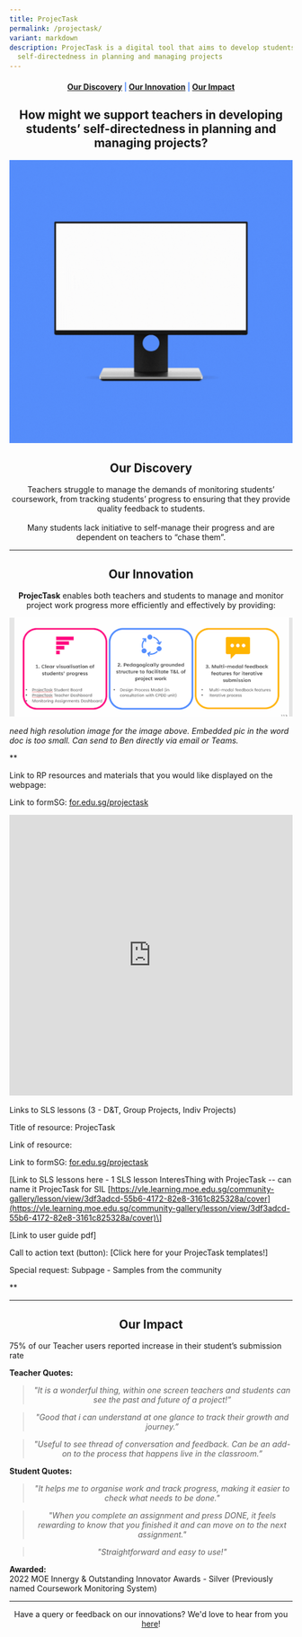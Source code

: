 ```yaml
---
title: ProjecTask
permalink: /projectask/
variant: markdown
description: ProjecTask is a digital tool that aims to develop students’
  self-directedness in planning and managing projects
---
```

<center><h4 style="color:#578ffe;"><a href="#discovery">Our Discovery</a>  |  <a href="#innovation">Our Innovation</a>  |  <a href="#impact">Our Impact</a></h4></center>

<center><h2>How might we support teachers in developing students’ self-directedness in planning and managing projects?</h2></center>

![](/images/ProjecTask_featured_image_edited.gif)

<center><h2 id="discovery">Our Discovery</h2></center>

<center>Teachers struggle to manage the demands of monitoring students’ coursework, from tracking students’ progress to ensuring that they provide quality feedback to students.<br><br>Many students lack initiative to self-manage their progress and are dependent on teachers to “chase them”.</center>

-----------------

<center><h2 id="innovation">Our Innovation</h2></center>
<center><b>ProjecTask</b> enables both teachers and students to manage and monitor project work progress more efficiently and effectively by providing:</center>

![ProjecTask features](/images/ProjecTask/ProjecTaskFeatures.png)

*need high resolution image for the image above. Embedded pic in the word doc is too small. Can send to Ben directly via email or Teams.*

**

Link to RP resources and materials that you would like displayed on the webpage:&nbsp;

Link to formSG: [for.edu.sg/projectask](http://for.edu.sg/projectask)

<iframe allowfullscreen="" allow="accelerometer; autoplay; clipboard-write; encrypted-media; gyroscope; picture-in-picture" frameborder="0" title="YouTube video player" src="https://www.youtube.com/embed/G5r2llH2OBA" height="500" width="100%"></iframe>

Links to SLS lessons (3 - D&amp;T, Group Projects, Indiv Projects)

Title of resource: ProjecTask&nbsp;

Link of resource:&nbsp;

Link to formSG: [for.edu.sg/projectask](http://for.edu.sg/projectask)

\[Link to SLS lessons here - 1 SLS lesson InteresThing with ProjecTask -- can name it ProjecTask for SIL [https://vle.learning.moe.edu.sg/community-gallery/lesson/view/3df3adcd-55b6-4172-82e8-3161c825328a/cover](https://vle.learning.moe.edu.sg/community-gallery/lesson/view/3df3adcd-55b6-4172-82e8-3161c825328a/cover)\]

\[Link to user guide pdf\]&nbsp;

 Call to action text (button): \[Click here for your ProjecTask templates!\]

Special request: Subpage - Samples from the community

**

------------------

<center><h2 id="impact">Our Impact</h2></center>

75% of our Teacher users reported increase in their student’s submission rate

**Teacher Quotes:**
<center><blockquote><i>"It is a wonderful thing, within one screen teachers and students can see the past and future of a project!”</i></blockquote></center>

<center><blockquote><i>"Good that i can understand at one glance to track their growth and journey.”</i></blockquote></center>

<center><blockquote><i>"Useful to see thread of conversation and feedback. Can be an add-on to the process that happens live in the classroom.”</i></blockquote></center>

**Student Quotes:**
<center><blockquote><i>"It helps me to organise work and track progress, making it easier to check what needs to be done."</i></blockquote></center>

<center><blockquote><i>"When you complete an assignment and press DONE, it feels rewarding to know that you finished it and can move on to the next assignment."</i></blockquote></center>

<center><blockquote><i>"Straightforward and easy to use!"</i></blockquote></center>

**Awarded:** <br>2022 MOE Innergy &amp; Outstanding Innovator Awards - Silver (Previously named Coursework Monitoring System)

--------

<center>Have a query or feedback on our innovations? We'd love to hear from you <a rel="noopener noreferrer" target="_blank" href="/contact">here</a>!</center>